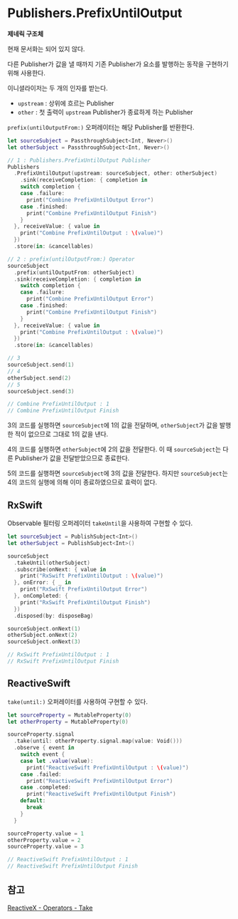 # Publishers.PrefixUntilOutput

**제네릭 구조체**

현재 문서화는 되어 있지 않다.

다른 Publisher가 값을 낼 때까지 기존 Publisher가 요소를 발행하는 동작을 구현하기 위해 사용한다.

이니셜라이저는 두 개의 인자를 받는다.

- `upstream` : 상위에 흐르는 Publisher
- `other` : 첫 출력이 `upstream` Publisher가 종료하게 하는 Publisher

`prefix(untilOutputFrom:)` 오퍼레이터는 해당 Publisher를 반환한다.

```swift
let sourceSubject = PassthroughSubject<Int, Never>()
let otherSubject = PassthroughSubject<Int, Never>()

// 1 : Publishers.PrefixUntilOutput Publisher
Publishers
  .PrefixUntilOutput(upstream: sourceSubject, other: otherSubject)
    .sink(receiveCompletion: { completion in
    switch completion {
    case .failure:
      print("Combine PrefixUntilOutput Error")
    case .finished:
      print("Combine PrefixUntilOutput Finish")
    }
  }, receiveValue: { value in
    print("Combine PrefixUntilOutput : \(value)")
  })
  .store(in: &cancellables)

// 2 : prefix(untilOutputFrom:) Operator
sourceSubject
  .prefix(untilOutputFrom: otherSubject)
  .sink(receiveCompletion: { completion in
    switch completion {
    case .failure:
      print("Combine PrefixUntilOutput Error")
    case .finished:
      print("Combine PrefixUntilOutput Finish")
    }
  }, receiveValue: { value in
    print("Combine PrefixUntilOutput : \(value)")
  })
  .store(in: &cancellables)

// 3
sourceSubject.send(1)
// 4
otherSubject.send(2)
// 5
sourceSubject.send(3)

// Combine PrefixUntilOutput : 1
// Combine PrefixUntilOutput Finish
```

3의 코드를 실행하면 `sourceSubject`에 1의 값을 전달하며, `otherSubject`가 값을 발행한 적이 없으므로 그대로 1의 값을 낸다.

4의 코드를 실행하면 `otherSubject`에 2의 값을 전달한다. 이 때 `sourceSubject`는 다른 Publisher가 값을 전달받았으므로 종료한다.

5의 코드를 실행하면 `sourceSubject`에 3의 값을 전달한다. 하지만 `sourceSubject`는 4의 코드의 실행에 의해 이미 종료하였으므로 효력이 없다.

## RxSwift

Observable 필터링 오퍼레이터 `takeUntil`을 사용하여 구현할 수 있다.

```swift
let sourceSubject = PublishSubject<Int>()
let otherSubject = PublishSubject<Int>()

sourceSubject
  .takeUntil(otherSubject)
  .subscribe(onNext: { value in
    print("RxSwift PrefixUntilOutput : \(value)")
  }, onError: { _ in
    print("RxSwift PrefixUntilOutput Error")
  }, onCompleted: {
    print("RxSwift PrefixUntilOutput Finish")
  })
  .disposed(by: disposeBag)

sourceSubject.onNext(1)
otherSubject.onNext(2)
sourceSubject.onNext(3)

// RxSwift PrefixUntilOutput : 1
// RxSwift PrefixUntilOutput Finish
```

## ReactiveSwift

`take(until:)` 오퍼레이터를 사용하여 구현할 수 있다.

```swift
let sourceProperty = MutableProperty(0)
let otherProperty = MutableProperty(0)

sourceProperty.signal
  .take(until: otherProperty.signal.map(value: Void()))
  .observe { event in
    switch event {
    case let .value(value):
      print("ReactiveSwift PrefixUntilOutput : \(value)")
    case .failed:
      print("ReactiveSwift PrefixUntilOutput Error")
    case .completed:
      print("ReactiveSwift PrefixUntilOutput Finish")
    default:
      break
    }
  }

sourceProperty.value = 1
otherProperty.value = 2
sourceProperty.value = 3

// ReactiveSwift PrefixUntilOutput : 1
// ReactiveSwift PrefixUntilOutput Finish
```

## 참고

[ReactiveX - Operators - Take](http://reactivex.io/documentation/operators/take.html)
